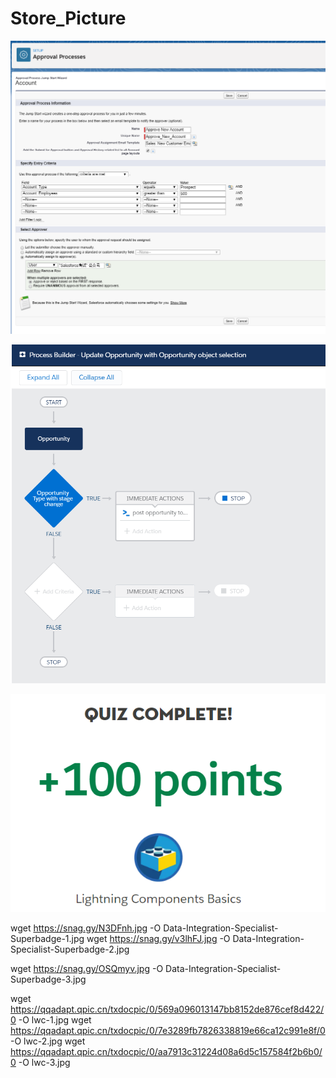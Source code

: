 # Store_Picture

![image](https://raw.githubusercontent.com/TonyRenHK/Store_Picture/master/Blog/Lightning-Flow-2.jpg)


![image](https://raw.githubusercontent.com/TonyRenHK/Store_Picture/master/Superbadge/Data-Integration-Specialist-Superbadge-1.jpg)





![image](https://raw.githubusercontent.com/TonyRenHK/Store_Picture/master/Blog/Lightning-Components-Basics-10.jpg)






wget https://snag.gy/N3DFnh.jpg  -O Data-Integration-Specialist-Superbadge-1.jpg
wget https://snag.gy/v3lhFJ.jpg  -O Data-Integration-Specialist-Superbadge-2.jpg

wget https://snag.gy/OSQmyv.jpg  -O Data-Integration-Specialist-Superbadge-3.jpg























wget https://qqadapt.qpic.cn/txdocpic/0/569a096013147bb8152de876cef8d422/0  -O lwc-1.jpg
wget https://qqadapt.qpic.cn/txdocpic/0/7e3289fb7826338819e66ca12c991e8f/0 -O lwc-2.jpg
wget https://qqadapt.qpic.cn/txdocpic/0/aa7913c31224d08a6d5c157584f2b6b0/0 -O lwc-3.jpg 



















